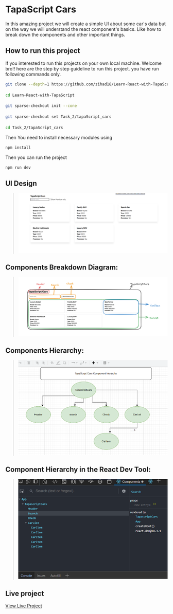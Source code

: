 # TapaScript Cars
In this amazing project we will create a simple UI about some car's data but on the way we will understand the react component's basics. Like how to break down the components and other important things.

## How to run this project
If you interested to run this projects on your own local machine. Welcome bro!! here are the step by step guideline to run this project.
you have run following commands only.

```bash
git clone --depth=1 https://github.com/zihad18/Learn-React-with-TapaScript.git

cd Learn-React-with-TapaScript

git sparse-checkout init --cone

git sparse-checkout set Task_2/tapaScript_cars

cd Task_2/tapaScript_cars

```
Then You need to install necessary modules using 
```bash
npm install

```
Then you can run the project 

```bash
npm run dev
```
## UI Design
> ![UI design](public/images/uI.png)

## Components Breakdown Diagram:
> ![Component Breakdown](public/images/Breakdown.png)
## Components Hierarchy:
> ![Component hierarchy](public/images/component_hierarchy.png)

## Component Hierarchy in the React Dev Tool:
> ![DevTools](public/images/react_devtools.png)

## Live project
[View Live Project](https://learn-react-with-tapa-script-72wh.vercel.app/)
